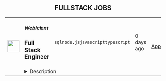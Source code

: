 <div align="center"><h2>FULLSTACK JOBS</h2></div><table><tr>
                <td width="100" height="100" rowspan="2">
                    <img src="https://remotive.com/job/2047140/logo" width="38px" height="auto">
                </td>
                <td width="300">
                    <h5>Webicient</h5>
                    <h3>Full Stack Engineer</h3>
                </td>
                <td width="300">
                    <code>sql</code><code>node.js</code><code>javascript</code><code>typescript</code>
                </td>
                <td width="200">
                <text>0 days ago</text>
                </td>
                <td width="100" rowspan="2">
                <a href="https://www.realworkfromanywhere.com/jobs/full-stack-engineer-webicient-3282" align="right" target="_blank">Apply</a>
                </td>
            </tr>
            <tr>
                <td colspan="3">
                <details><summary>Description</summary>
                <p>We’re seeking a <strong>Senior Full-Stack Engineer</strong> to build and enhance our AI-powered contract management and financial analytics platform. You’ll work on complex technical challenges, implement sophisticated features, and contribute to a scalable multi-tenant SaaS application.</p>
<p><strong> </strong></p>
<div class="h1"><strong>Requirements to apply:</strong></div>
<ul style="">
<li style="">Working timezone: GMT ±4 (You must be ok working GMT +2 hours)</li>
<li style="">High Speed Internet (min 50/50 mbps)</li>
<li style="">HD Web camera</li>
<li style="">Proper headset and microphone</li>
</ul>
<p> </p>
<hr>
<div class="h2">Technical Responsibilities</div>
<div class="h3"> </div>
<div class="h3">Full-Stack Development</div>
<ul style="">
<li style="">
<p>Build complex multi-tenant SaaS features with proper data isolation</p>
</li>
<li style="">
<p>Develop AI-powered document processing workflows and integrations</p>
</li>
<li style="">
<p>Create financial dashboards and advanced reporting systems</p>
</li>
<li style="">
<p>Implement third-party integrations with accounting and payment platforms</p>
</li>
</ul>
<div class="h3">Engineering Excellence</div>
<ul style="">
<li style="">
<p>Write high-quality, maintainable code with comprehensive testing</p>
</li>
<li style="">
<p>Optimize database performance and design efficient schemas</p>
</li>
<li style="">
<p>Build scalable APIs and robust backend services</p>
</li>
<li style="">
<p>Develop responsive, modern UIs with excellent user experience</p>
</li>
</ul>
<p> </p>
<p> </p>
<hr>
<div class="h2">Technical Requirements</div>
<div class="h3">Core Skills</div>
<ul style="">
<li style="">
<p>5+ years full-stack development experience</p>
</li>
<li style="">
<p>Advanced proficiency in JavaScript/TypeScript and modern frameworks</p>
</li>
<li style="">
<p>Strong database skills with SQL and schema design</p>
</li>
<li style="">
<p>API development experience (REST/GraphQL)</p>
</li>
<li style="">
<p>Multi-tenant architecture understanding and implementation</p>
</li>
</ul>
<p> </p>
<div class="h3">Specialized Experience</div>
<ul style="">
<li style="">
<p>AI/ML API integration (OpenAI, Claude, etc.)</p>
</li>
<li style="">
<p>Document processing and file handling workflows</p>
</li>
<li style="">
<p>Financial calculations and business logic implementation</p>
</li>
<li style="">
<p>Enterprise integrations and webhook systems</p>
</li>
<li style="">
<p>Background processing and job queue management</p>
</li>
</ul>
<p> </p>
<div class="h3">Technical Stack</div>
<ul style="">
<li style="">
<p><strong>Frontend:</strong> React, Next.js, TypeScript, modern CSS frameworks</p>
</li>
<li style="">
<p><strong>Backend:</strong> Node.js, TypeScript, PostgreSQL, ORM libraries</p>
</li>
<li style="">
<p><strong>Integration:</strong> REST APIs, webhooks, OAuth flows</p>
</li>
<li style="">
<p><strong>Testing:</strong> Unit, integration, and end-to-end testing</p>
</li>
<li style="">
<p><strong>DevOps:</strong> Git workflows, CI/CD, deployment processes</p>
</li>
</ul>
<p> </p>
<p> </p>
<hr>
<div class="h2">What You’ll Build</div>
<ul style="">
<li style="">
<p>Sophisticated contract analysis features using AI</p>
</li>
<li style="">
<p>Complex pricing and financial calculation engines</p>
</li>
<li style="">
<p>Real-time data synchronization between multiple systems</p>
</li>
<li style="">
<p>Advanced UI components for data visualization and management</p>
</li>
<li style="">
<p>Scalable backend services handling high-volume document processing</p>
</li>
</ul>
<p> </p>
<p> </p>
<hr>
<div class="h2">Ideal Candidate</div>
<ul style="">
<li style="">
<p>Senior-level expertise in full-stack web development</p>
</li>
<li style="">
<p>Problem-solving skills for complex technical challenges</p>
</li>
<li style="">
<p>Experience with AI/ML integration in production applications</p>
</li>
<li style="">
<p>Financial or FinTech background preferred</p>
</li>
<li style="">
<p>Quality-focused with strong testing and debugging skills</p>
</li>
<li style="">
<p>Experience with n8n or other automation tools</p>
</li>
</ul>
<p> </p>
<p> </p>
<hr>
<div class="h2">Join Us</div>
<p>If you think you got what it takes, feel free to join us!</p>
<img src="https://remotive.com/job/track/2047140/blank.gif?source=public_api" alt=""/>
                </details>
                </td>
            </tr></table>